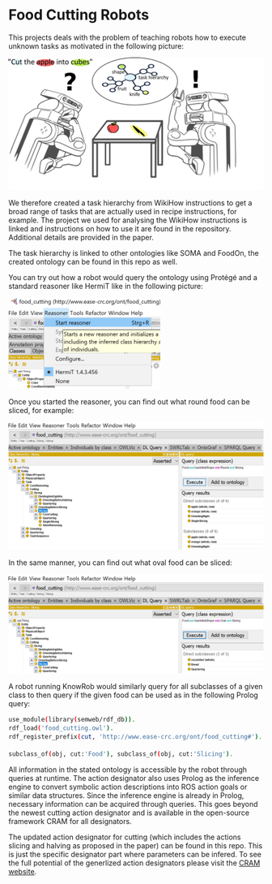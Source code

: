 # Food Cutting Robots

This projects deals with the problem of teaching robots how to execute unknown tasks as motivated in the following picture:

<img src="img/Motivation.jpg" width="600" alt="Cutting Food Motivation"/><br>

We therefore created a task hierarchy from WikiHow instructions to get a broad range of tasks that are actually used in recipe instructions, for example. 
The project we used for analysing the WikiHow instructions is linked and instructions on how to use it are found in the repository. Additional details are provided in the paper. 

The task hierarchy is linked to other ontologies like SOMA and FoodOn, the created ontology can be found in this repo as well.

You can try out how a robot would query the ontology using Protégé and a standard reasoner like HermiT like in the following picture:

<img src="img/StartReasoner.png" width="300" alt="Starting the reasoner"/><br>

Once you started the reasoner, you can find out what round food can be sliced, for example:

<img src="img/SlicingDL.png" width="600" alt="DL query round, slicing"/><br>

In the same manner, you can find out what oval food can be sliced:

<img src="img/SlicingOvalDL.png" width="600" alt="DL query oval, slicing"/><br>

A robot running KnowRob would similarly query for all subclasses of a given class to then query if the given food can be used as in the following Prolog query:
```bash
use_module(library(semweb/rdf_db)).
rdf_load('food_cutting.owl').
rdf_register_prefix(cut, 'http://www.ease-crc.org/ont/food_cutting#').

subclass_of(obj, cut:'Food'), subclass_of(obj, cut:'Slicing').
```

All information in the stated ontology is accessible by the robot through queries at runtime. The action designator also uses Prolog as the inference engine to convert symbolic action descriptions into ROS action goals or similar data structures. Since the inference engine is already in Prolog, necessary information can be acquired through queries. This goes beyond the newest cutting action designator and is available in the open-source framework CRAM for all designators. 

The updated action designator for cutting (which includes the actions slicing and halving as proposed in the paper) can be found in this repo. This is just the specific designator part where parameters can be infered. To see the full potential of the generlized action designators please visit the <a href="https://cram-system.org/">CRAM website</a>. 
